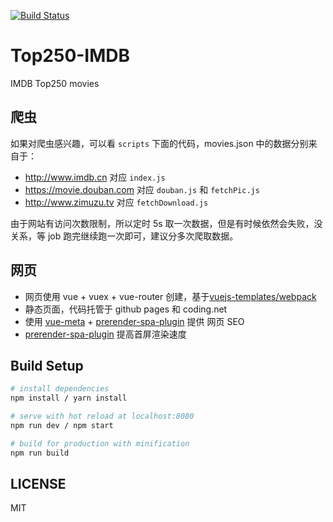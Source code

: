 [![Build Status](https://api.travis-ci.org/Leo555/Top250-IMDB.png)](hhttps://travis-ci.org/Leo555/Top250-IMDB)

# Top250-IMDB
IMDB Top250 movies 

## 爬虫

如果对爬虫感兴趣，可以看 `scripts` 下面的代码，movies.json 中的数据分别来自于：
- http://www.imdb.cn 对应 `index.js`
- https://movie.douban.com 对应 `douban.js` 和 `fetchPic.js`
- http://www.zimuzu.tv 对应 `fetchDownload.js`

由于网站有访问次数限制，所以定时 5s 取一次数据，但是有时候依然会失败，没关系，等 job 跑完继续跑一次即可，建议分多次爬取数据。


## 网页

* 网页使用 vue + vuex + vue-router 创建，基于[vuejs-templates/webpack](https://github.com/vuejs-templates/webpack)
* 静态页面，代码托管于 github pages 和 coding.net
* 使用 [vue-meta](https://github.com/declandewet/vue-meta) + [prerender-spa-plugin](https://github.com/chrisvfritz/prerender-spa-plugin) 提供 网页 SEO
* [prerender-spa-plugin](https://github.com/chrisvfritz/prerender-spa-plugin) 提高首屏渲染速度

## Build Setup

``` bash
# install dependencies
npm install / yarn install

# serve with hot reload at localhost:8080
npm run dev / npm start

# build for production with minification
npm run build
```


## LICENSE

MIT
